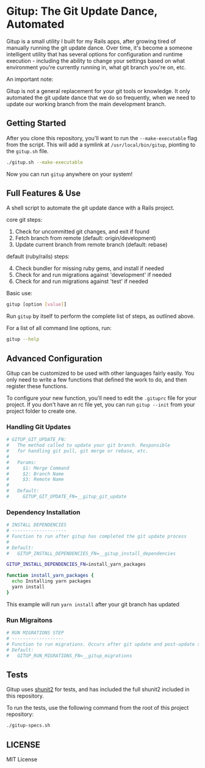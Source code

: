 # Gitup: The Git Update Dance, Automated

Gitup is a small utility I built for my Rails apps, after growing tired of manually running the git update dance. Over time,
it's become a someone intelligent utility that has several options for configuration and runtime execution - including the
ability to change your settings based on what environment you're currently running in, what git branch you're on, etc.

An important note:

Gitup is not a general replacement for your git tools or knowledge. It only automated the git update dance that we do so
frequently, when we need to update our working branch from the main development branch.

## Getting Started

After you clone this repository, you'll want to run the `--make-executable` flag from the script. This will add a symlink
at `/usr/local/bin/gitup`, pionting to the `gitup.sh` file.

```bash
./gitup.sh --make-executable
```

Now you can run `gitup` anywhere on your system!

## Full Features & Use

A shell script to automate the git update dance with a Rails project.
 
core git steps:

  1. Check for uncommitted git changes, and exit if found
  2. Fetch branch from remote (default: origin/development)
  3. Update current branch from remote branch (default: rebase)

default (ruby/rails) steps:

  4. Check bundler for missing ruby gems, and install if needed
  5. Check for and run migrations against 'development' if needed
  6. Check for and run migrations against 'test' if needed
 
Basic use:
 
```bash
gitup [option [value]]
```

Run `gitup` by itself to perform the complete list of steps, as outlined above.
 
For a list of all command line options, run:
 
```bash
gitup --help
```

## Advanced Configuration

Gitup can be customized to be used with other languages fairly easily. You only need to write a few functions
that defined the work to do, and then register these functions.

To configure your new function, you'll need to edit the `.gituprc` file for your project. If you don't have
an rc file yet, you can run `gitup --init` from your project folder to create one.

### Handling Git Updates

```bash
# GITUP_GIT_UPDATE_FN:
#   The method called to update your git branch. Responsible
#   for handling git pull, git merge or rebase, etc.
#
#   Params:
#     $1: Merge Command
#     $2: Branch Name 
#     $3: Remote Name
#
#   Default:
#     GITUP_GIT_UPDATE_FN=__gitup_git_update
```

### Dependency Installation

```bash
# INSTALL DEPENDENCIES
# --------------------
# Function to run after gitup has completed the git update process
#
# Default:
#   GITUP_INSTALL_DEPENDENCIES_FN=__gitup_install_dependencies

GITUP_INSTALL_DEPENDENCIES_FN=install_yarn_packages

function install_yarn_packages {
  echo Installing yarn packages
  yarn install
}
```

This example will run `yarn install` after your git branch has updated

### Run Migraitons

```bash
# RUN MIGRATIONS STEP
# -------------------
# Function to run migrations. Occurs after git update and post-update steps
# Default:
#   GITUP_RUN_MIGRATIONS_FN=__gitup_migrations

```

## Tests

Gitup uses [shunit2](https://github.com/kward/shunit2/) for tests, and has included
the full shunit2 included in this repository.

To run the tests, use the following command from the root of this project repository:

```bash
./gitup-specs.sh
```

## LICENSE

MIT License
